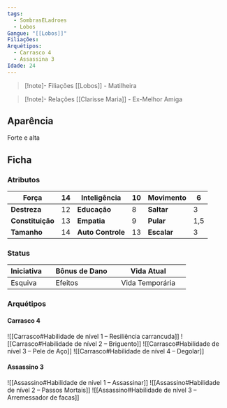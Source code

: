 ```yaml
---
tags:
  - SombrasELadroes
  - Lobos
Gangue: "[[Lobos]]"
Filiações: 
Arquétipos:
  - Carrasco 4
  - Assassina 3
Idade: 24
---
```

> [!note]- Filiações
> [[Lobos]] - Matilheira

>[!note]- Relações
 >[[Clarisse Maria]] - Ex-Melhor Amiga
 
## Aparência
Forte e alta

## Ficha
### Atributos

| **Força**        | 14  | Inteligência      | 10  | Movimento   | 6   |
| ---------------- | --- | ----------------- | --- | ----------- | --- |
| **Destreza**     | 12  | **Educação**      | 8   | **Saltar**  | 3   |
| **Constituição** | 13  | **Empatia**       | 9   | **Pular**   | 1,5 |
| **Tamanho**      | 14  | **Auto Controle** | 13  | **Escalar** | 3   |
### Status

| Iniciativa |     | Bônus de Dano |     | Vida Atual      |     |
| ---------- | --- | ------------- | --- | --------------- | --- |
| Esquiva    |     | Efeitos       |     | Vida Temporária |     |

### Arquétipos
#### Carrasco 4
![[Carrasco#Habilidade de nível 1 – Resiliência carrancuda]]
![[Carrasco#Habilidade de nível 2 – Briguento]]
![[Carrasco#Habilidade de nível 3 – Pele de Aço]]
![[Carrasco#Habilidade de nível 4 – Degolar]]
#### Assassino 3
![[Assassino#Habilidade de nível 1 – Assassinar]]
![[Assassino#Habilidade de nível 2 – Passos Mortais]]
![[Assassino#Habilidade de nível 3 – Arremessador de facas]]